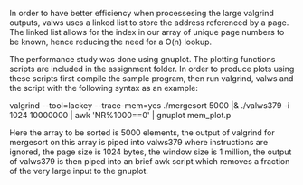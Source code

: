 In order to have better efficiency when processesing the large valgrind outputs,
valws uses a linked list to store the address referenced by a page. The linked
list allows for the index in our array of unique page numbers to be known, hence
reducing the need for a O(n) lookup.

The performance study was done using gnuplot. The plotting functions scripts are
included in the assignment folder. In order to produce plots using these scripts
first compile the sample program, then run valgrind, valws and the script with the
following syntax as an example:

valgrind --tool=lackey --trace-mem=yes ./mergesort 5000 |& ./valws379 -i 1024 10000000 | awk 'NR%1000==0' | gnuplot mem_plot.p

Here the array to be sorted is 5000 elements, the output of valgrind for mergesort
on this array is piped into valws379 where instructions are ignored, the page size is 1024 bytes,
the window size is 1 million, the output of valws379 is then piped into an brief awk script which
removes a fraction of the very large input to the gnuplot.
